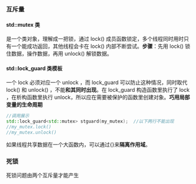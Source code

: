 
### 互斥量
#### std::mutex 类
是一个类对象，理解成一把锁，通过 lock() 成员函数锁定，多个线程同时用时只有一个能成功返回，其他线程会卡在 lock() 内部不断尝试。**步骤**：先用 lock() 锁住数据，操作数据，再用 unlock() 解锁数据。

#### std::lock_guard 类模板
一个 lock 必须对应一个 unlock ，而 lock_guard 可以防止这种情况，同时取代 lock() 和 unlock() ，不能**和其同时出现**。在 lock_guard 构造函数里执行了 lock ，在析构函数里执行 unlock，所以应在需要被保护的函数里创建对象。**巧用局部变量的生命周期**      
```cpp
//调用展示
std::lock_guard<std::mutex> stguard(my_mutex);  //以下两行不能出现
//my_mutex.lock()
//my_mutex.unlock()
```    
如果线程共享数据在一个大函数内，可以通过{}来**隔离作用域**。


### 死锁
死锁问题由两个互斥量才能产生